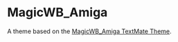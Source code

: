 # MagicWB_Amiga

A theme based on the [MagicWB_Amiga TextMate Theme](http://colorsublime.com/theme/MagicWB_Amiga).
